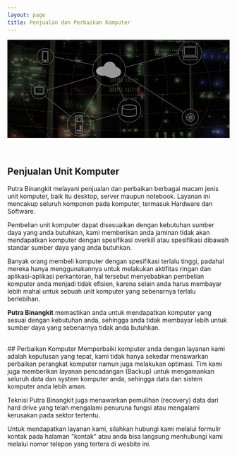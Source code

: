```yaml
---
layout: page
title: Penjualan dan Perbaikan Komputer
---
```


![Aplikasi Bisnis Terintegrasi](img/banner-2.jpg)

<br />

## Penjualan Unit Komputer
Putra Binangkit melayani penjualan dan perbaikan berbagai macam jenis unit komputer, baik itu desktop, server maupun notebook. Layanan ini mencakup seluruh komponen pada komputer, termasuk Hardware dan Software.

Pembelian unit komputer dapat disesuaikan dengan kebutuhan sumber daya yang anda butuhkan, kami memberikan anda jaminan tidak akan mendapatkan komputer dengan spesifikasi overkill atau spesifikasi dibawah standar sumber daya yang anda butuhkan.

Banyak orang membeli komputer dengan spesifikasi terlalu tinggi, padahal mereka hanya menggunakannya untuk melakukan aktifitas ringan dan aplikasi-aplikasi perkantoran, hal tersebut menyebabkan pembelian komputer anda menjadi tidak efisien, karena selain anda harus membayar lebih mahal untuk sebuah unit komputer yang sebenarnya terlalu berlebihan.

**Putra Binangkit** memastikan anda untuk mendapatkan komputer yang sesuai dengan kebutuhan anda, sehingga anda tidak membayar lebih untuk sumber daya yang sebenarnya tidak anda butuhkan.

<br />
## Perbaikan Komputer
Memperbaiki komputer anda dengan layanan kami adalah keputusan yang tepat, kami tidak hanya sekedar menawarkan perbaikan perangkat komputer namun juga melakukan optimasi. Tim kami juga memberikan layanan pencadangan (Backup) untuk mengamankan seluruh data dan system komputer anda, sehingga data dan sistem komputer anda lebih aman.

Teknisi Putra Binangkit juga menawarkan pemulihan (recovery) data dari hard drive yang telah mengalami penuruna fungsi atau mengalami kerusakan pada sektor tertentu.

Untuk mendapatkan layanan kami, silahkan hubungi kami melalui formulir kontak pada halaman "kontak"  atau anda bisa langsung menhubungi kami melalui nomor telepon yang tertera di wesbite ini.
